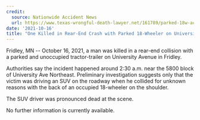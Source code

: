 ```yaml
---
credit:
  source: Nationwide Accident News
  url: https://www.texas-wrongful-death-lawyer.net/161789/parked-18w-accident-university-ave-ne-fridley-mn.htm
date: '2021-10-16'
title: "One Killed in Rear-End Crash with Parked 18-Wheeler on University Ave NE in Fridley, MN"
---
```

Fridley, MN -- October 16, 2021, a man was killed in a rear-end collision with a parked and unoccupied tractor-trailer on University Avenue in Fridley.

Authorities say the incident happened around 2:30 a.m. near the 5800 block of University Ave Northeast. Preliminary investigation suggests only that the victim was driving an SUV on the roadway when he collided for unknown reasons with the back of an occupied 18-wheeler on the shoulder.

The SUV driver was pronounced dead at the scene.

No further information is currently available.
